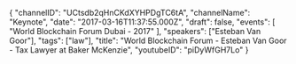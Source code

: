 {
    "channelID": "UCtsdb2qHnCKdXYHPDgTC6tA",
    "channelName": "Keynote",
    "date": "2017-03-16T11:37:55.000Z",
    "draft": false,
    "events": [
        "World Blockchain Forum Dubai - 2017"
    ],
    "speakers": ["Esteban Van Goor"],
    "tags": ["law"],
    "title": "World Blockchain Forum - Esteban Van Goor - Tax Lawyer at Baker McKenzie",
    "youtubeID": "piDyWfGH7Lo"
}
